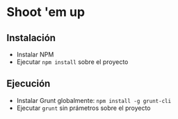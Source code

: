 # Shoot 'em up

## Instalación

- Instalar NPM
- Ejecutar `npm install` sobre el proyecto

## Ejecución

- Instalar Grunt globalmente: `npm install -g grunt-cli`
- Ejecutar `grunt` sin prámetros sobre el proyecto